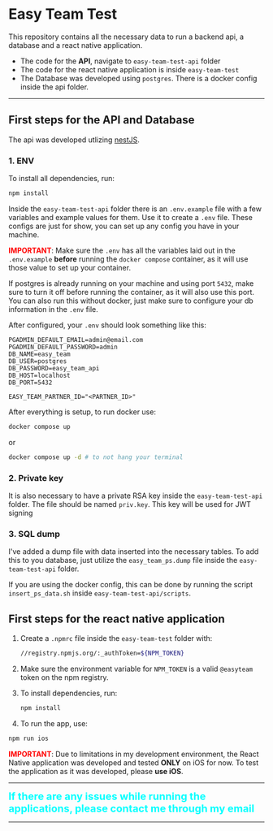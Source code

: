 # Easy Team Test

This repository contains all the necessary data to run a backend api, a database
and a react native application.

- The code for the **API**, navigate to `easy-team-test-api` folder
- The code for the react native application is inside `easy-team-test`
- The Database was developed using `postgres`. There is a docker config inside
  the api folder.

---

## First steps for the API and Database

The api was developed utlizing [nestJS](https://nestjs.com/).

### 1. ENV

To install all dependencies, run:

```bash
npm install
```

Inside the `easy-team-test-api` folder there is an `.env.example` file with a
few variables and example values for them. Use it to create a `.env` file.
These configs are just for show, you can set up any config you have in your machine.

<span style="color: red">**IMPORTANT**</span>: Make sure the `.env` has all the variables
laid out in the `.env.example` **before** running the `docker compose` container,
as it will use those value to set up your container.

If postgres is already running on your machine and using port `5432`, make sure
to turn it off before running the container, as it will also use this port. You
can also run this without docker, just make sure to configure your db information
in the `.env` file.

After configured, your `.env` should look something like this:

```env
PGADMIN_DEFAULT_EMAIL=admin@email.com
PGADMIN_DEFAULT_PASSWORD=admin
DB_NAME=easy_team
DB_USER=postgres
DB_PASSWORD=easy_team_api
DB_HOST=localhost
DB_PORT=5432

EASY_TEAM_PARTNER_ID="<PARTNER_ID>"
```

After everything is setup, to run docker use:

```bash
docker compose up
```

or

```bash
docker compose up -d # to not hang your terminal
```

### 2. Private key

It is also necessary to have a private RSA key inside the `easy-team-test-api`
folder. The file should be named `priv.key`. This key will be used for JWT signing

### 3. SQL dump

I've added a dump file with data inserted into the necessary tables. To add this
to you database, just utilize the `easy_team_ps.dump` file inside the `easy-team-test-api`
folder.

If you are using the docker config, this can be done by running the script
`insert_ps_data.sh` inside `easy-team-test-api/scripts`.

## First steps for the react native application

1. Create a `.npmrc` file inside the `easy-team-test` folder with:
   ```bash
   //registry.npmjs.org/:_authToken=${NPM_TOKEN}
   ```
2. Make sure the environment variable for `NPM_TOKEN` is a valid `@easyteam` token
   on the npm registry.

3. To install dependencies, run:

   ```bash
   npm install
   ```

4. To run the app, use:

```bash
npm run ios
```

<span style="color: red">**IMPORTANT**</span>: Due to limitations in my development
environment, the React Native application was developed and tested **ONLY** on iOS
for now. To test the application as it was developed, please **use iOS**.

---

<span style="color: cyan; font-size: 20px">**If there are any issues while running the applications, please contact me through my email**</span>

---
